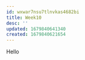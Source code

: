 ```yaml
---
id: wxwar7nsu7tlnvkas4682bi
title: Week10
desc: ''
updated: 1679840641340
created: 1679840621654
---
```

Hello   